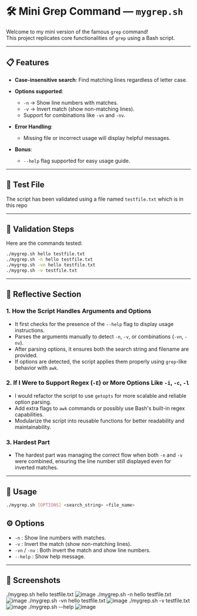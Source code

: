 # 🛠️ Mini Grep Command — `mygrep.sh`

Welcome to my mini version of the famous `grep` command!  
This project replicates core functionalities of `grep` using a Bash script.

---

## 📋 Features

- **Case-insensitive search**: Find matching lines regardless of letter case.
- **Options supported**:
  - `-n` → Show line numbers with matches.
  - `-v` → Invert match (show non-matching lines).
  - Support for combinations like `-vn` and `-nv`.

- **Error Handling**:
  - Missing file or incorrect usage will display helpful messages.

- **Bonus**:
  - `--help` flag supported for easy usage guide.

---

## 📂 Test File

The script has been validated using a file named `testfile.txt` which is in this repo

---

## 🧪 Validation Steps

Here are the commands tested:

```bash
./mygrep.sh hello testfile.txt
./mygrep.sh -n hello testfile.txt
./mygrep.sh -vn hello testfile.txt
./mygrep.sh -v testfile.txt
```

---

 
## 🧠 Reflective Section

### 1. How the Script Handles Arguments and Options

- It first checks for the presence of the `--help` flag to display usage instructions.
- Parses the arguments manually to detect `-n`, `-v`, or combinations (`-vn`, `-nv`).
- After parsing options, it ensures both the search string and filename are provided.
- If options are detected, the script applies them properly using `grep`-like behavior with `awk`.

### 2. If I Were to Support Regex (`-E`) or More Options Like `-i`, `-c`, `-l`

- I would refactor the script to use `getopts` for more scalable and reliable option parsing.
- Add extra flags to `awk` commands or possibly use Bash's built-in regex capabilities.
- Modularize the script into reusable functions for better readability and maintainability.

### 3. Hardest Part

- The hardest part was managing the correct flow when both `-n` and `-v` were combined, ensuring the line number still displayed even for inverted matches.

---

## 📜 Usage

```bash
./mygrep.sh [OPTIONS] <search_string> <file_name>
```
## ⚙️ Options

- `-n` : Show line numbers with matches.
- `-v` : Invert the match (show non-matching lines).
- `-vn` / `-nv` : Both invert the match and show line numbers.
- `--help` : Show help message.

---

## 📸 Screenshots

./mygrep.sh hello testfile.txt ![image](https://github.com/user-attachments/assets/becaf57c-4f10-4fef-b1b2-6b71ed57c706)
./mygrep.sh -n hello testfile.txt ![image](https://github.com/user-attachments/assets/943be2e7-cf13-4d6b-b6d1-5254060a2445)
./mygrep.sh -vn hello testfile.txt ![image](https://github.com/user-attachments/assets/5a12d72c-87e9-44aa-9d51-b89b460edb0e)
./mygrep.sh -v testfile.txt  ![image](https://github.com/user-attachments/assets/0bcc8b1d-7dc8-4fa8-9bbf-3d6bf35fbc62)
./mygrep.sh --help ![image](https://github.com/user-attachments/assets/0a206344-ec24-4eae-8133-208c09606a6c)
  

 
 






